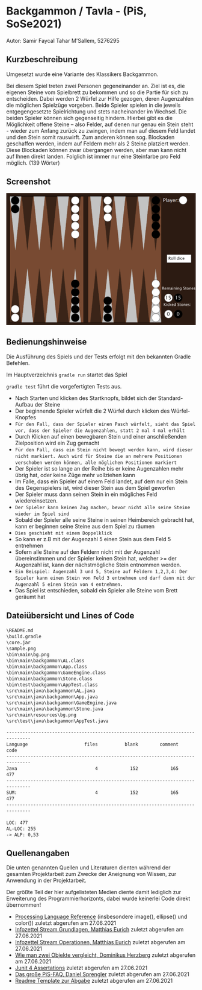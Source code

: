 # Backgammon / Tavla - (PiS, SoSe2021)


Autor: Samir Faycal Tahar M'Sallem, 5276295


## Kurzbeschreibung 

Umgesetzt wurde eine Variante des Klassikers Backgammon. 

Bei diesem Spiel treten zwei Personen gegeneinander an. Ziel ist es, die eigenen Steine vom Spielbrett zu bekommen und so die Partie für sich zu entscheiden. Dabei werden 2 Würfel zur Hilfe gezogen, deren Augenzahlen die möglichen Spielzüge vorgeben. Beide Spieler spielen in die jeweils entgegengesetzte Spielrichtung und stets nacheinander im Wechsel. Die beiden Spieler können sich gegenseitig hindern. Hierbei gibt es die Möglichkeit offene Steine – also Felder, auf denen nur genau ein Stein steht - wieder zum Anfang zurück zu zwingen, indem man auf diesem Feld landet und den Stein somit rauswirft. Zum anderen können sog. Blockaden geschaffen werden, indem auf Feldern mehr als 2 Steine platziert werden. Diese Blockaden können zwar übergangen werden, aber man kann nicht auf Ihnen direkt landen. Folglich ist immer nur eine Steinfarbe pro Feld möglich.  (139 Wörter)

## Screenshot

![Screenshot](sample.PNG)

## Bedienungshinweise

Die Ausführung des Spiels und der Tests erfolgt mit den bekannten Gradle Befehlen.

Im Hauptverzeichnis `gradle run` startet das Spiel

`gradle test` führt die vorgefertigten Tests aus.

- Nach Starten und klicken des Startknopfs, bildet sich der Standard-Aufbau der Steine 
- Der beginnende Spieler würfelt die 2 Würfel durch klicken des Würfel-Knopfes
- `Für den Fall, dass der Spieler einen Pasch würfelt, sieht das Spiel vor, dass der Spieler die Augenzahlen, statt 2 mal 4 mal erhält`
- Durch Klicken auf einen bewegbaren Stein und einer anschließenden Zielposition wird ein Zug gemacht
- `Für den Fall, dass ein Stein nicht bewegt werden kann, wird dieser nicht markiert. Auch wird für Steine die an mehrere Positionen verschoben werden können, alle möglichen Positionen markiert`
- Der Spieler ist so lange an der Reihe bis er keine Augenzahlen mehr übrig hat, oder keine Züge mehr vollziehen kann
- Im Falle, dass ein Spieler auf einem Feld landet, auf dem nur ein Stein des Gegenspielers ist, wird dieser Stein aus dem Spiel geworfen
- Der Spieler muss dann seinen Stein in ein mögliches Feld wiedereinsetzen.
- `Der Spieler kann keinen Zug machen, bevor nicht alle seine Steine wieder im Spiel sind`
- Sobald der Spieler alle seine Steine in seinen Heimbereich gebracht hat, kann er beginnen seine Steine aus dem Spiel zu räumen
- `Dies geschieht mit einem Doppelklick`
- So kann er z.B mit der Augenzahl 5 einen Stein aus dem Feld 5 entnehmen
- Sofern alle Steine auf den Feldern nicht mit der Augenzahl übereinstimmen und der Spieler keinen Stein hat, welcher >= der Augenzahl ist, kann der nächstmögliche Stein entnommen werden.
- `Ein Beispiel: Augenzahl 3 und 5, Steine auf Feldern 1,2,3,4: Der Spieler kann einen Stein von Feld 3 entnehmen und darf dann mit der Augenzahl 5 einen Stein von 4 entnehmen.`
- Das Spiel ist entschieden, sobald ein Spieler alle Steine vom Brett geräumt hat


## Dateiübersicht und Lines of Code
		     
```
\README.md
\build.gradle
\core.jar
\sample.png
\bin\main\bg.png
\bin\main\backgammon\AL.class
\bin\main\backgammon\App.class
\bin\main\backgammon\GameEngine.class
\bin\main\backgammon\Stone.class
\bin\test\backgammon\AppTest.class
\src\main\java\backgammon\AL.java
\src\main\java\backgammon\App.java
\src\main\java\backgammon\GameEngine.java
\src\main\java\backgammon\Stone.java
\src\main\resources\bg.png
\src\test\java\backgammon\AppTest.java
```		

```		
-------------------------------------------------------------------------------
Language                     files          blank        comment           code
-------------------------------------------------------------------------------
Java                             4            152            165            477
-------------------------------------------------------------------------------
SUM:                             4            152            165            477
-------------------------------------------------------------------------------

LOC: 477
AL-LOC: 255
-> ALP: 0,53
```


## Quellenangaben
Die unten genannten Quellen und Literaturen dienten während der gesamten Projektarbeit zum Zwecke der Aneignung von Wissen, zur Anwendung in der Projektarbeit.

Der größte Teil der hier aufgelisteten Medien diente damit lediglich zur Erweiterung des Programmierhorizonts, dabei wurde keinerlei Code direkt übernommen!
- [Processing Language Reference](https://processing.org/reference/) (insbesondere image(), ellipse() und color()) zuletzt abgerufen am 27.06.2021
- [Infozettel Stream Grundlagen, Matthias Eurich](https://moodle.thm.de/pluginfile.php/325977/mod_resource/content/4/02_streams.html) zuletzt abgerufen am 27.06.2021
- [Infozettel Stream Operationen, Matthias Eurich](https://moodle.thm.de/pluginfile.php/325978/mod_resource/content/1/03_streams.html) zuletzt abgerufen am 27.06.2021
- [Wie man zwei Objekte vergleicht, Dominikus Herzberg](https://drive.google.com/file/d/1kYmFtx-mALCyR1FSVfQ6RgzbIrv4Sa-M/view) zuletzt abgerufen am 27.06.2021
- [Junit 4 Assertations](https://github.com/junit-team/junit4/wiki/Assertions) zuletzt abgerufen am 27.06.2021
- [Das große PiS-FAQ, Daniel Sprengler](https://github.com/DSpengler99/pis_faq_ss21) zuletzt abgerufen am 27.06.2021
- [Readme Template zur Abgabe](https://moodle.thm.de/pluginfile.php/796890/mod_resource/content/0/README.Template.md) zuletzt abgerufen am 27.06.2021








